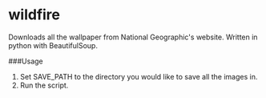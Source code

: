 wildfire
========

Downloads all the wallpaper from National Geographic's website.  Written in python with BeautifulSoup.

###Usage

1.   Set SAVE_PATH to the directory you would like to save all the images in.
2.   Run the script.
